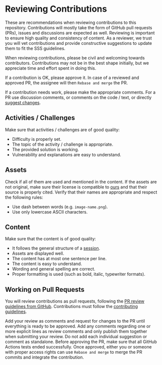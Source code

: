 # Reviewing Contributions

These are recommendations when reviewing contributions to this repository.
Contributions will mostly take the form of GitHub pull requests (PRs), issues and discussions are expected as well.
Reviewing is important to ensure high quality and consistency of content.
As a reviewer, we trust you will vet contributions and provide constructive suggestions to update them to fit the SSS guidelines.

When reviewing contributions, please be civil and welcoming towards contributors.
Contributions may not be in the best shape initially, but we appreciate time and effort spent in doing this.

If a contribution is OK, please approve it.
In case of a reviewed and approved PR, the assignee will then `Rebase and merge` the PR.

If a contribution needs work, please make the appropriate comments.
For a PR use discussion comments, or comments on the code / text, or directly [suggest changes](https://thenextweb.com/news/github-launches-suggested-changes-to-make-it-easier-to-collaborate-within-pull-requests).

## Activities / Challenges

Make sure that activities / challenges are of good quality:

- Difficulty is properly set.
- The topic of the activity / challenge is appropriate.
- The provided solution is working.
- Vulnerability and explanations are easy to understand.

## Assets

Check if all of them are used and mentioned in the content.
If the assets are not original, make sure their license is compatible to [ours](./COPYING.md) and that their source is properly cited.
Verify that their names are appropriate and respect the following rules:

- Use dash between words (e.g. `image-name.png`).
- Use only lowercase ASCII characters.

## Content

Make sure that the content is of good quality:

- It follows the general structure of a [session](https://github.com/security-summer-school/template-public/tree/master/session-name-1).
- Assets are displayed well.
- The content has at most one sentence per line.
- The content is easy to understand.
- Wording and general spelling are correct.
- Proper formatting is used (such as bold, italic, typewriter formats).

## Working on Pull Requests

You will review contributions as pull requests, following the [PR review guidelines from GitHub](https://docs.github.com/en/pull-requests/collaborating-with-pull-requests/reviewing-changes-in-pull-requests/about-pull-request-reviews).
Contributions must follow the [contributing guidelines](CONTRIBUTING.md).

Add your review as comments and request for changes to the PR until everything is ready to be approved.
Add any comments regarding one or more explicit lines as review comments and only publish them together when submitting your review.
Do not add each individual suggestion or comment as standalone.
Before approving the PR, make sure that all GitHub Actions tests ended successfully.
Once approved, either you or someone with proper access rights can use `Rebase and merge` to merge the PR commits and integrate the contribution.
